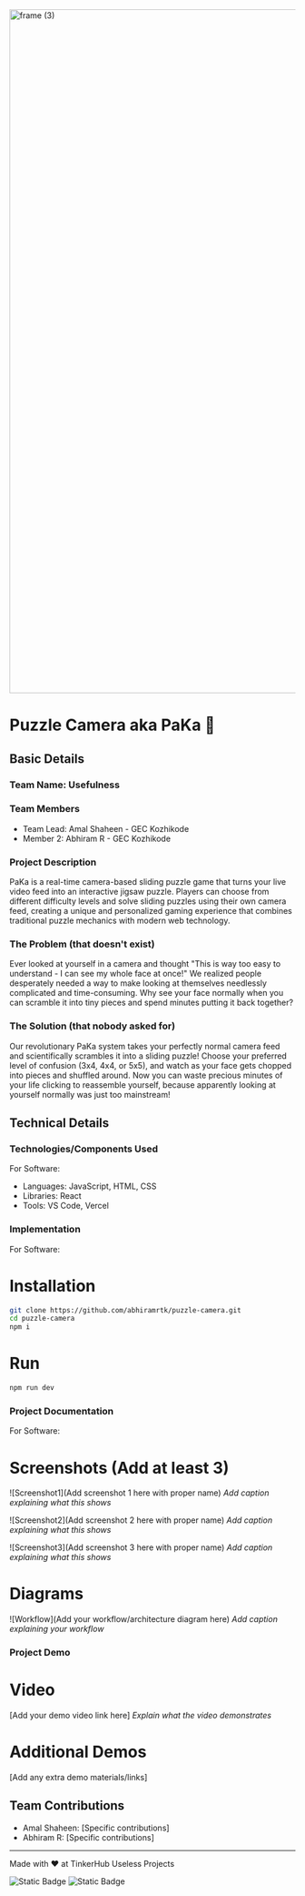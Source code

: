<img width="3188" height="1202" alt="frame (3)" src="https://github.com/user-attachments/assets/517ad8e9-ad22-457d-9538-a9e62d137cd7" />


# Puzzle Camera aka PaKa 🎯


## Basic Details
### Team Name: Usefulness


### Team Members
- Team Lead: Amal Shaheen - GEC Kozhikode
- Member 2: Abhiram R - GEC Kozhikode

### Project Description
PaKa is a real-time camera-based sliding puzzle game that turns your live video feed into an interactive jigsaw puzzle. Players can choose from different difficulty levels and solve sliding puzzles using their own camera feed, creating a unique and personalized gaming experience that combines traditional puzzle mechanics with modern web technology.

### The Problem (that doesn't exist)
Ever looked at yourself in a camera and thought "This is way too easy to understand - I can see my whole face at once!" We realized people desperately needed a way to make looking at themselves needlessly complicated and time-consuming. Why see your face normally when you can scramble it into tiny pieces and spend minutes putting it back together?

### The Solution (that nobody asked for)
Our revolutionary PaKa system takes your perfectly normal camera feed and scientifically scrambles it into a sliding puzzle! Choose your preferred level of confusion (3x4, 4x4, or 5x5), and watch as your face gets chopped into pieces and shuffled around. Now you can waste precious minutes of your life clicking to reassemble yourself, because apparently looking at yourself normally was just too mainstream!

## Technical Details
### Technologies/Components Used
For Software:
- Languages: JavaScript, HTML, CSS
- Libraries: React
- Tools: VS Code, Vercel

### Implementation
For Software:
# Installation
```bash
git clone https://github.com/abhiramrtk/puzzle-camera.git
cd puzzle-camera
npm i
```

# Run
```bash
npm run dev
```

### Project Documentation
For Software:

# Screenshots (Add at least 3)
![Screenshot1](Add screenshot 1 here with proper name)
*Add caption explaining what this shows*

![Screenshot2](Add screenshot 2 here with proper name)
*Add caption explaining what this shows*

![Screenshot3](Add screenshot 3 here with proper name)
*Add caption explaining what this shows*

# Diagrams
![Workflow](Add your workflow/architecture diagram here)
*Add caption explaining your workflow*

### Project Demo
# Video
[Add your demo video link here]
*Explain what the video demonstrates*

# Additional Demos
[Add any extra demo materials/links]

## Team Contributions
- Amal Shaheen: [Specific contributions]
- Abhiram R: [Specific contributions]

---
Made with ❤️ at TinkerHub Useless Projects 

![Static Badge](https://img.shields.io/badge/TinkerHub-24?color=%23000000&link=https%3A%2F%2Fwww.tinkerhub.org%2F)
![Static Badge](https://img.shields.io/badge/UselessProjects--25-25?link=https%3A%2F%2Fwww.tinkerhub.org%2Fevents%2FQ2Q1TQKX6Q%2FUseless%2520Projects)


